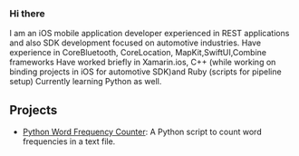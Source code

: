 ### Hi there

I am an iOS mobile application developer experienced in REST applications and also SDK development focused on automotive industries.
Have experience in CoreBluetooth, CoreLocation, MapKit,SwiftUI,Combine frameworks
Have worked briefly in Xamarin.ios, C++ (while working on binding projects in iOS for automotive SDK)and Ruby (scripts for pipeline setup)
Currently learning Python as well.

## Projects

- [Python Word Frequency Counter](https://github.com/kalaivanivelusamy/python-word-frequency): A Python script to count word frequencies in a text file.

<!--
**kalaivanivelusamy/kalaivanivelusamy** is a ✨ _special_ ✨ repository because its `README.md` (this file) appears on your GitHub profile.

Here are some ideas to get you started:

- 🔭 I’m currently working on ...
- 🌱 I’m currently learning ...
- 👯 I’m looking to collaborate on ...
- 🤔 I’m looking for help with ...
- 💬 Ask me about ...
- 📫 How to reach me: ...
- 😄 Pronouns: ...
- ⚡ Fun fact: ...
-->

